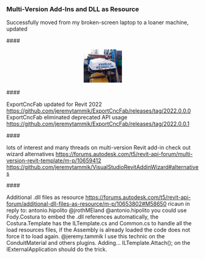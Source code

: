<head>
<meta http-equiv="Content-Type" content="text/html; charset=utf-8">
<link rel="stylesheet" type="text/css" href="bc.css">
<script src="https://cdn.rawgit.com/google/code-prettify/master/loader/run_prettify.js" type="text/javascript"></script>
</head>

<!---

- used migration assistant to move to loaner machine
  /Users/jta/a/doc/revit/tbc/git/a/img/problem_no_problem.jpg

- ExportCncFab updated for Revit 2022 https://github.com/jeremytammik/ExportCncFab/releases/tag/2022.0.0.0
  ExportCncFab eliminated deprecated API usage https://github.com/jeremytammik/ExportCncFab/releases/tag/2022.0.0.1

- lots of interest and many threads on multi-version Revit add-in
  check out wizard alternatives
  https://forums.autodesk.com/t5/revit-api-forum/multi-version-revit-template/m-p/10659412
  https://github.com/jeremytammik/VisualStudioRevitAddinWizard#alternatives
  
- Additional .dll files as resource
  https://forums.autodesk.com/t5/revit-api-forum/additional-dll-files-as-resource/m-p/10653802#M58650
  ricaun in reply to: antonio.hipolito
  @jrothMEIand @antonio.hipolito you could use Fody.Costura to embed the .dll references automatically, the Costura.Template has the ILTemplate.cs and Common.cs to handle all the load resources files, if the Assembly is already loaded the code does not force it to load again.
  @jeremy.tammik I use this technic on the ConduitMaterial and others plugins.
  Adding... ILTemplate.Attach(); on the IExternalApplication should do the trick.

twitter:

add #thebuildingcoder

 with the #RevitAPI add-in #DynamoBim @AutodeskForge @AutodeskRevit #bim #ForgeDevCon 

&ndash; 
...

linkedin:

#bim #DynamoBim #ForgeDevCon #Revit #API #IFC #SDK #AI #VisualStudio #Autodesk #AEC #adsk

the [Revit API discussion forum](http://forums.autodesk.com/t5/revit-api-forum/bd-p/160) thread

<center>
<img src="img/" alt="" title="" width="600"/>
<p style="font-size: 80%; font-style:italic"></p>
</center>

**Question:** 

**Answer:**

**Response:**  

Many thanks to  for this very helpful explanation!

<pre class="code">
</pre>

-->

### Multi-Version Add-Ins and DLL as Resource

Successfully moved from my broken-screen laptop to a loaner machine, updated 

####<a name="2"></a> 


<center>
<img src="img/problem_no_problem.jpg" alt="Problem &ndash; no problem" title="Problem &ndash; no problem" width="100"/> <!-- 921 -->
</center>


####<a name="3"></a> 


ExportCncFab updated for Revit 2022 https://github.com/jeremytammik/ExportCncFab/releases/tag/2022.0.0.0
ExportCncFab eliminated deprecated API usage https://github.com/jeremytammik/ExportCncFab/releases/tag/2022.0.0.1

####<a name="4"></a> 


lots of interest and many threads on multi-version Revit add-in
check out wizard alternatives
https://forums.autodesk.com/t5/revit-api-forum/multi-version-revit-template/m-p/10659412
https://github.com/jeremytammik/VisualStudioRevitAddinWizard#alternatives

####<a name="5"></a> 


Additional .dll files as resource
https://forums.autodesk.com/t5/revit-api-forum/additional-dll-files-as-resource/m-p/10653802#M58650
ricaun in reply to: antonio.hipolito
@jrothMEIand @antonio.hipolito you could use Fody.Costura to embed the .dll references automatically, the Costura.Template has the ILTemplate.cs and Common.cs to handle all the load resources files, if the Assembly is already loaded the code does not force it to load again.
@jeremy.tammik I use this technic on the ConduitMaterial and others plugins.
Adding... ILTemplate.Attach(); on the IExternalApplication should do the trick.


<pre class="code">

</pre>

